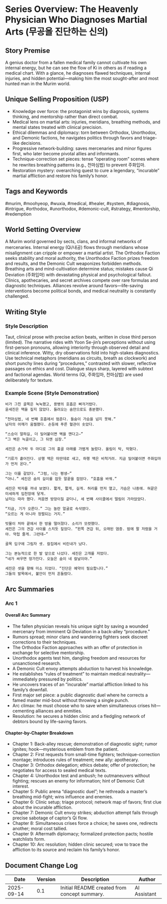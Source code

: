 # Series Overview: The Heavenly Physician Who Diagnoses Martial Arts (무공을 진단하는 신의)

## Story Premise
A genius doctor from a fallen medical family cannot cultivate his own internal energy, but he can see the flow of Ki in others as if reading a medical chart. With a glance, he diagnoses flawed techniques, internal injuries, and hidden potential—making him the most sought-after and most hunted man in the Murim world.

## Unique Selling Proposition (USP)
- Knowledge over force: the protagonist wins by diagnosis, systems thinking, and mentorship rather than direct combat.
- Medical lens on martial arts: injuries, meridians, breathing methods, and mental states treated with clinical precision.
- Ethical dilemmas and diplomacy: torn between Orthodox, Unorthodox, and Demonic factions, he navigates politics through favors and triage-like decisions.
- Progressive network-building: saves mercenaries and minor figures first, who later become pivotal allies and informants.
- Technique-correction set pieces: tense “operating room” scenes where he rewrites breathing patterns (e.g., 천마심법) to prevent 주화입마.
- Restoration mystery: overarching quest to cure a legendary, “incurable” martial affliction and restore his family’s honor.

## Tags and Keywords
#murim, #moohyeop, #wuxia, #medical, #healer, #system, #diagnosis, #intrigue, #orthodox, #unorthodox, #demonic-cult, #strategy, #mentorship, #redemption

## World Setting Overview
A Murim world governed by sects, clans, and informal networks of mercenaries. Internal energy (Qi/내공) flows through meridians whose misalignment can cripple or empower a martial artist. The Orthodox Faction seeks stability and moral authority, the Unorthodox Faction prizes freedom and results, and the Demonic Cult weaponizes forbidden methods. Breathing arts and mind-cultivation determine status; mistakes cause Qi Deviation (주화입마) with devastating physical and psychological fallout. Clinics, apothecaries, and secret archives compete over rare formulas and diagnostic techniques. Alliances revolve around favors—life-saving interventions become political bonds, and medical neutrality is constantly challenged.

## Writing Style

### Style Description
Taut, clinical prose with precise action beats, written in close third person (limited). The narrative rides with Yoon Se-jin’s perceptions without using first-person pronouns, allowing interiority through observed detail and clinical inference. Witty, dry observations fold into high-stakes diagnostics. Use technical metaphors (meridians as circuits, breath as clockwork) and short punchy lines during “procedures,” contrasted with slower, reflective passages on ethics and cost. Dialogue stays sharp, layered with subtext and factional agendas. World terms (Qi, 주화입마, 천마심법) are used deliberately for texture.

### Example Scene (Style Demonstration)
```
비가 그친 골목은 눅눅했고, 용병의 호흡은 삐걱거렸다.
윤세진은 맥을 짚지 않았다. 들려오는 숨만으로도 충분했다.

“천마심법, 네 번째 호흡에서 멈춘다. 들숨이 가슴을 넘지 못해.”
남자의 어깨가 움찔했다. 손등에 푸른 혈관이 솟았다.

“스승이 말하길, 더 밀어붙이면 벽을 깬다고—”
“그 벽은 늑골이고, 그 뒤엔 심장.”

세진은 손가락 두 마디로 그의 흉골 아래를 가볍게 눌렀다. 울림이 탁, 막혔다.

“기류가 흩어진다. 상행 맥은 마딴데로 새고, 하행 맥은 비척거려. 지금 밀어붙이면 주화입마가 먼저 온다.”

그는 이를 갈았다. “그럼, 나는 평생—”
“아니.” 세진은 숨의 길이를 접듯 말끝을 접었다. “호흡을 바꿔.”

세진은 박자를 꺼내 보였다. 짧게, 짧게, 길게. 허리를 먼저 열고, 가슴은 나중에. 혀끝은 미세하게 입천장에 닿게.
남자는 따라 했다. 처음엔 방망이질 같더니, 세 번째 사이클에서 떨림이 가라앉았다.

“지금, 기가 오른다.” 그는 놀란 얼굴로 속삭였다.
“오르는 게 아니라 정렬되는 거지.”

빗물이 처마 끝에서 한 방울 떨어졌다. 소리가 또렷했다.
세진은 그의 견갑 사이를 스치듯 짚었다. “왼쪽 견갑 뒤, 오래된 염증. 밤에 팔 저렸을 거야. 약첩 줄게. 그런데—”

골목 입구에 그림자 셋. 칼집에서 비린내가 났다.

그는 본능적으로 한 발 앞으로 나섰다. 세진은 고개를 저었다.
“네가 싸우면 망가진다. 오늘은 숨이 네 칼날이야.”

세진은 셋을 향해 미소 지었다. “진단은 예약이 필요합니다.”
그들의 발목에서, 불안이 먼저 흔들렸다.
```

## Arc Summaries

### Arc 1

#### Overall Arc Summary
- The fallen physician reveals his unique sight by saving a wounded mercenary from imminent Qi Deviation in a back-alley “procedure.”
- Rumors spread; minor clans and wandering fighters seek discreet corrections to their techniques.
- The Orthodox Faction approaches with an offer of protection in exchange for selective mentorship.
- Unorthodox agents test him, dangling freedom and resources for unsanctioned research.
- A Demonic Cult envoy attempts abduction to harvest his knowledge.
- He establishes “rules of treatment” to maintain medical neutrality—immediately pressured by politics.
- He uncovers traces of an “incurable” martial affliction linked to his family’s downfall.
- First major set piece: a public diagnostic duel where he corrects a famed master mid-bout without throwing a single punch.
- Arc climax: he must choose who to save when simultaneous crises hit—cementing alliances and enmities.
- Resolution: he secures a hidden clinic and a fledgling network of debtors bound by life-saving favors.

#### Chapter-by-Chapter Breakdown
- Chapter 1: Back-alley rescue; demonstration of diagnostic sight; rumor ignites; hook—mysterious emblem from the patient.
- Chapter 2: First requests from small-time fighters; technique-correction montage; introduces rules of treatment; new ally: apothecary.
- Chapter 3: Orthodox delegation; ethics debate; offer of protection; he negotiates for access to sealed medical texts.
- Chapter 4: Unorthodox test and ambush; he outmaneuvers without fighting; rescues an enemy for information; hint of Demonic Cult interest.
- Chapter 5: Public arena “diagnostic duel”; he rethreads a master’s breathing mid-fight; wins influence and enemies.
- Chapter 6: Clinic setup; triage protocol; network map of favors; first clue about the incurable affliction.
- Chapter 7: Demonic Cult envoy strikes; abduction attempt fails through precise sabotage of captor’s Qi flow.
- Chapter 8: Simultaneous crises force a choice; he saves one, redirects another; moral cost tallied.
- Chapter 9: Aftermath diplomacy; formalized protection pacts; hostile watchlists form.
- Chapter 10: Arc resolution; hidden clinic secured; vow to trace the affliction to its source and reclaim his family’s honor.

## Document Change Log
| Date       | Version | Description                                   | Author       |
|------------|---------|-----------------------------------------------|--------------|
| 2025-09-14 | 0.1     | Initial README created from concept summary.  | AI Assistant |
